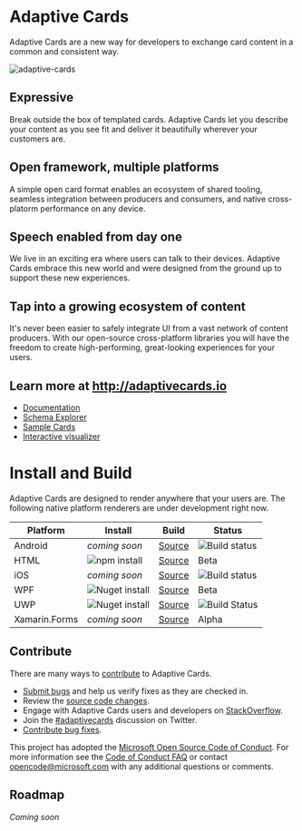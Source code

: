 
# Adaptive Cards
Adaptive Cards are a new way for developers to exchange card content in a common and consistent way.

![adaptive-cards](http://adaptivecards.io/content/overview.jpg)

## Expressive
Break outside the box of templated cards. Adaptive Cards let you describe your content as you see fit and deliver it beautifully wherever your customers are.

## Open framework, multiple platforms
A simple open card format enables an ecosystem of shared tooling, seamless integration between producers and consumers, and native cross-platorm performance on any device.

## Speech enabled from day one
We live in an exciting era where users can talk to their devices. Adaptive Cards embrace this new world and were designed from the ground up to support these new experiences.

## Tap into a growing ecosystem of content
It's never been easier to safely integrate UI from a vast network of content producers. With our open-source cross-platform libraries you will have the freedom to create high-performing, great-looking experiences for your users.

## Learn more at http://adaptivecards.io
* [Documentation](http://adaptivecards.io/documentation/)
* [Schema Explorer](http://adaptivecards.io/explorer/)
* [Sample Cards](http://adaptivecards.io/samples/)
* [Interactive visualizer](http://adaptivecards.io/visualizer/)

# Install and Build

Adaptive Cards are designed to render anywhere that your users are. The following native platform renderers are under development right now.

|Platform|Install|Build|Status|
|---|---|---|---|
|Android|*coming soon*|[Source](https://github.com/Microsoft/AdaptiveCards/tree/master/source/android)|![Build status](https://img.shields.io/vso/build/Microsoft/8d47e068-03c8-4cdc-aa9b-fc6929290322/17418.svg)|
|HTML|![npm install](https://img.shields.io/npm/v/microsoft-adaptivecards.svg)|[Source](https://github.com/Microsoft/AdaptiveCards/tree/master/source/html)|Beta|
|iOS|*coming soon*|[Source](https://github.com/Microsoft/AdaptiveCards/tree/master/source/ios)|![Build status](https://img.shields.io/vso/build/Microsoft/8d47e068-03c8-4cdc-aa9b-fc6929290322/17416.svg)|
|WPF|![Nuget install](https://img.shields.io/nuget/v/Microsoft.AdaptiveCards.svg)|[Source](https://github.com/Microsoft/AdaptiveCards/tree/master/source/dotnet)|Beta|
|UWP|![Nuget install](https://img.shields.io/nuget/vpre/AdaptiveCards.UWP.Beta.svg)|[Source](https://github.com/Microsoft/AdaptiveCards/tree/master/source/uwp)|![Build Status](https://img.shields.io/vso/build/Microsoft/8d47e068-03c8-4cdc-aa9b-fc6929290322/16850.svg)|
|Xamarin.Forms|*coming soon*|[Source](https://github.com/Microsoft/AdaptiveCards/tree/master/source/dotnet)|Alpha|

## Contribute

There are many ways to [contribute](https://github.com/Microsoft/AdaptiveCards/blob/master/CONTRIBUTING.md) to Adaptive Cards.
* [Submit bugs](https://github.com/Microsoft/AdaptiveCards/issues) and help us verify fixes as they are checked in.
* Review the [source code changes](https://github.com/Microsoft/AdaptiveCards/pulls).
* Engage with Adaptive Cards users and developers on [StackOverflow](http://stackoverflow.com/questions/tagged/adaptive-cards). 
* Join the [#adaptivecards](http://twitter.com/#!/search/realtime/%23adaptivecards) discussion on Twitter.
* [Contribute bug fixes](https://github.com/Microsoft/AdaptiveCards/blob/master/CONTRIBUTING.md).

This project has adopted the [Microsoft Open Source Code of Conduct](https://opensource.microsoft.com/codeofconduct/). For more information see 
the [Code of Conduct FAQ](https://opensource.microsoft.com/codeofconduct/faq/) or contact [opencode@microsoft.com](mailto:opencode@microsoft.com) with any additional questions or comments.


## Roadmap

*Coming soon*
